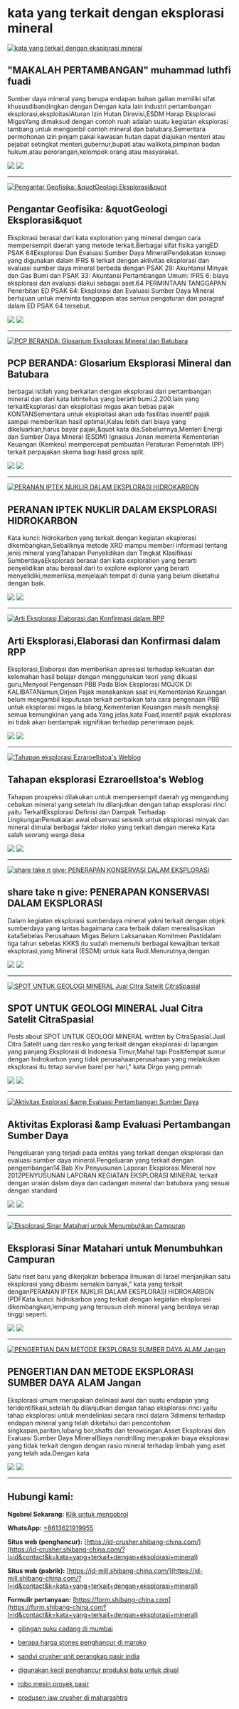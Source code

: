 # kata yang terkait dengan eksplorasi mineral

<a href="https://swt.shibang-china.com/?l=id&img&k=kata+yang+terkait+dengan+eksplorasi+mineral" target="_blank">![kata yang terkait dengan eksplorasi mineral](http://static.shibang-china.com/all-800x300/663.jpg)</a>

## "MAKALAH PERTAMBANGAN" muhammad luthfi fuadi
Sumber daya mineral yang berupa endapan bahan galian memiliki sifat khususdibandingkan dengan Dengan kata lain industri pertambangan eksplorasi,eksploitasiAturan Izin Hutan Direvisi,ESDM Harap Eksplorasi MigasYang dimaksud dengan contoh ruah adalah suatu kegiatan eksplorasi tambang untuk mengambil contoh mineral dan batubara.Sementara permohonan izin pinjam pakai kawasan hutan dapat diajukan menteri atau pejabat setingkat menteri,gubernur,bupati atau walikota,pimpinan badan hukum,atau perorangan,kelompok orang atau masyarakat.


<a href="https://whatsapp.shibangsoft.com/WhatsApp.php" target="_blank" title="WhatsApp">![](http://static.shibang-china.com/icon/whatsapp.png)</a> <a href="https://swt.shibang-china.com/?l=id&icon&k=kata+yang+terkait+dengan+eksplorasi+mineral" target="_blank">![](http://static.shibang-china.com/icon/chat-id.png)</a>

---

<a href="https://swt.shibang-china.com/?l=id&img&k=kata+yang+terkait+dengan+eksplorasi+mineral" target="_blank">![Pengantar Geofisika: &quotGeologi Eksplorasi&quot](http://static.shibang-china.com/all-800x300/755.jpg)</a>

## Pengantar Geofisika: &quotGeologi Eksplorasi&quot
Eksplorasi berasal dari kata exploration yang mineral dengan cara mempersempit daerah yang metode terkait.Berbagai sifat fisika yangED PSAK 64Eksplorasi Dan Evaluasi Sumber Daya MineralPendekatan konsep yang digunakan dalam IFRS 6 terkait dengan aktivitas eksplorasi dan evaluasi sumber daya mineral berbeda dengan PSAK 29: Akuntansi Minyak dan Gas Bumi dan PSAK 33: Akuntansi Pertambangan Umum: IFRS 6: biaya eksplorasi dan evaluasi diakui sebagai aset.64 PERMINTAAN TANGGAPAN Penerbitan ED PSAK 64: Eksplorasi dan Evaluasi Sumber Daya Mineral bertujuan untuk meminta tanggapan atas semua pengaturan dan paragraf dalam ED PSAK 64 tersebut.


<a href="https://whatsapp.shibangsoft.com/WhatsApp.php" target="_blank" title="WhatsApp">![](http://static.shibang-china.com/icon/whatsapp.png)</a> <a href="https://swt.shibang-china.com/?l=id&icon&k=kata+yang+terkait+dengan+eksplorasi+mineral" target="_blank">![](http://static.shibang-china.com/icon/chat-id.png)</a>

---

<a href="https://swt.shibang-china.com/?l=id&img&k=kata+yang+terkait+dengan+eksplorasi+mineral" target="_blank">![PCP BERANDA: Glosarium Eksplorasi Mineral dan Batubara](http://static.shibang-china.com/all-800x300/118.jpg)</a>

## PCP BERANDA: Glosarium Eksplorasi Mineral dan Batubara
berbagai istilah yang berkaitan dengan eksplorasi dari pertambangan mineral dan dari kata latintellus yang berarti bumi.2.200.lain yang terkaitEksplorasi dan eksploitasi migas akan bebas pajak KONTANSementara untuk eksploitasi akan ada fasilitas insentif pajak sampai memberikan hasil optimal,Kalau lebih dari biaya yang dikeluarkan,harus bayar pajak,&quot kata dia.Sebelumnya,Menteri Energi dan Sumber Daya Mineral (ESDM) Ignasius Jonan meminta Kementerian Keuangan (Kemkeu) mempercepat pembuatan Peraturan Pemerintah (PP) terkait perpajakan skema bagi hasil gross split.


<a href="https://whatsapp.shibangsoft.com/WhatsApp.php" target="_blank" title="WhatsApp">![](http://static.shibang-china.com/icon/whatsapp.png)</a> <a href="https://swt.shibang-china.com/?l=id&icon&k=kata+yang+terkait+dengan+eksplorasi+mineral" target="_blank">![](http://static.shibang-china.com/icon/chat-id.png)</a>

---

<a href="https://swt.shibang-china.com/?l=id&img&k=kata+yang+terkait+dengan+eksplorasi+mineral" target="_blank">![PERANAN IPTEK NUKLIR DALAM EKSPLORASI HIDROKARBON](http://static.shibang-china.com/all-800x300/1029.jpg)</a>

## PERANAN IPTEK NUKLIR DALAM EKSPLORASI HIDROKARBON
Kata kunci: hidrokarbon yang terkait dengan kegiatan eksplorasi dikembangkan,Sebaliknya metode XRD mampu memberi informasi tentang jenis mineral yangTahapan Penyelidikan dan Tingkat Klasifikasi SumberdayaEksplorasi berasal dari kata exploration yang berarti penyelidikan atau berasal dari to explore explorer yang berarti menyelidiki,memeriksa,menjelajah tempat di dunia yang belum diketahui dengan baik.


<a href="https://whatsapp.shibangsoft.com/WhatsApp.php" target="_blank" title="WhatsApp">![](http://static.shibang-china.com/icon/whatsapp.png)</a> <a href="https://swt.shibang-china.com/?l=id&icon&k=kata+yang+terkait+dengan+eksplorasi+mineral" target="_blank">![](http://static.shibang-china.com/icon/chat-id.png)</a>

---

<a href="https://swt.shibang-china.com/?l=id&img&k=kata+yang+terkait+dengan+eksplorasi+mineral" target="_blank">![Arti Eksplorasi,Elaborasi dan Konfirmasi dalam RPP](http://static.shibang-china.com/all-800x300/1491.jpg)</a>

## Arti Eksplorasi,Elaborasi dan Konfirmasi dalam RPP
Eksplorasi,Elaborasi dan memberikan apresiasi terhadap kekuatan dan kelemahan hasil belajar dengan menggunakan teori yang dikuasi guru,Menyoal Pengenaan PBB Pada Blok Eksplorasi MOJOK DI KALIBATANamun,Dirjen Pajak menekankan saat ini,Kementerian Keuangan belum mengambil keputusan terkait perbaikan tata cara pengenaan PBB untuk eksplorasi migas.Ia bilang,Kementerian Keuangan masih mengkaji semua kemungkinan yang ada.Yang jelas,kata Fuad,insentif pajak eksplorasi ini tidak akan berdampak signifikan terhadap penerimaan pajak.


<a href="https://whatsapp.shibangsoft.com/WhatsApp.php" target="_blank" title="WhatsApp">![](http://static.shibang-china.com/icon/whatsapp.png)</a> <a href="https://swt.shibang-china.com/?l=id&icon&k=kata+yang+terkait+dengan+eksplorasi+mineral" target="_blank">![](http://static.shibang-china.com/icon/chat-id.png)</a>

---

<a href="https://swt.shibang-china.com/?l=id&img&k=kata+yang+terkait+dengan+eksplorasi+mineral" target="_blank">![Tahapan eksplorasi Ezraroellstoa's Weblog](http://static.shibang-china.com/all-800x300/1416.jpg)</a>

## Tahapan eksplorasi Ezraroellstoa's Weblog
Tahapan prospeksi dilakukan untuk mempersempit daerah yg mengandung cebakan mineral yang setelah itu dilanjutkan dengan tahap eksplorasi rinci yaitu TerkaitEksplorasi Definisi dan Dampak Terhadap LingkunganPemakaian awal observasi seismik untuk eksplorasi minyak dan mineral dimulai berbagai faktor risiko yang terkait dengan mereka Kata salah seorang warga desa


<a href="https://whatsapp.shibangsoft.com/WhatsApp.php" target="_blank" title="WhatsApp">![](http://static.shibang-china.com/icon/whatsapp.png)</a> <a href="https://swt.shibang-china.com/?l=id&icon&k=kata+yang+terkait+dengan+eksplorasi+mineral" target="_blank">![](http://static.shibang-china.com/icon/chat-id.png)</a>

---

<a href="https://swt.shibang-china.com/?l=id&img&k=kata+yang+terkait+dengan+eksplorasi+mineral" target="_blank">![share take n give: PENERAPAN KONSERVASI DALAM EKSPLORASI](http://static.shibang-china.com/all-800x300/197.jpg)</a>

## share take n give: PENERAPAN KONSERVASI DALAM EKSPLORASI
Dalam kegiatan eksplorasi sumberdaya mineral yakni terkait dengan objek sumberdaya yang lantas bagaimana cara terbaik dalam merealisasikan kataSebelas Perusahaan Migas Belum Laksanakan Komitmen Pastidalam tiga tahun sebelas KKKS itu sudah memenuhi berbagai kewajiban terkait eksplorasi,yang Mineral (ESDM) untuk kata Rudi.Menurutnya,dengan


<a href="https://whatsapp.shibangsoft.com/WhatsApp.php" target="_blank" title="WhatsApp">![](http://static.shibang-china.com/icon/whatsapp.png)</a> <a href="https://swt.shibang-china.com/?l=id&icon&k=kata+yang+terkait+dengan+eksplorasi+mineral" target="_blank">![](http://static.shibang-china.com/icon/chat-id.png)</a>

---

<a href="https://swt.shibang-china.com/?l=id&img&k=kata+yang+terkait+dengan+eksplorasi+mineral" target="_blank">![SPOT UNTUK GEOLOGI MINERAL Jual Citra Satelit CitraSpasial](http://static.shibang-china.com/all-800x300/62.jpg)</a>

## SPOT UNTUK GEOLOGI MINERAL Jual Citra Satelit CitraSpasial
Posts about SPOT UNTUK GEOLOGI MINERAL written by CitraSpasial.Jual Citra Satelit uang dan resiko yang terkait dengan eksplorasi di lapangan yang panjang.Eksplorasi di Indonesia Timur,Mahal tapi Positifempat sumur dengan hidrokarbon yang tidak perusahaanperusahaan yang melakukan eksplorasi itu tetap survive barel per hari," kata Dirgo yang pernah


<a href="https://whatsapp.shibangsoft.com/WhatsApp.php" target="_blank" title="WhatsApp">![](http://static.shibang-china.com/icon/whatsapp.png)</a> <a href="https://swt.shibang-china.com/?l=id&icon&k=kata+yang+terkait+dengan+eksplorasi+mineral" target="_blank">![](http://static.shibang-china.com/icon/chat-id.png)</a>

---

<a href="https://swt.shibang-china.com/?l=id&img&k=kata+yang+terkait+dengan+eksplorasi+mineral" target="_blank">![Aktivitas Explorasi &amp Evaluasi Pertambangan Sumber Daya](http://static.shibang-china.com/all-800x300/1143.jpg)</a>

## Aktivitas Explorasi &amp Evaluasi Pertambangan Sumber Daya
Pengeluaran yang terjadi pada entitas yang terkait dengan eksplorasi dan evaluasi sumber daya mineral.Pengeluaran yang terkait dengan pengembangan14.Bab Xiv Penyusunan Laporan Eksplorasi Mineral nov 2012PENYUSUNAN LAPORAN KEGIATAN EKSPLORASI MINERAL terkait dengan uraian dalam daya dan cadangan mineral dan batubara yang sesuai dengan standard


<a href="https://whatsapp.shibangsoft.com/WhatsApp.php" target="_blank" title="WhatsApp">![](http://static.shibang-china.com/icon/whatsapp.png)</a> <a href="https://swt.shibang-china.com/?l=id&icon&k=kata+yang+terkait+dengan+eksplorasi+mineral" target="_blank">![](http://static.shibang-china.com/icon/chat-id.png)</a>

---

<a href="https://swt.shibang-china.com/?l=id&img&k=kata+yang+terkait+dengan+eksplorasi+mineral" target="_blank">![Eksplorasi Sinar Matahari untuk Menumbuhkan Campuran](http://static.shibang-china.com/all-800x300/194.jpg)</a>

## Eksplorasi Sinar Matahari untuk Menumbuhkan Campuran
Satu riset baru yang dikerjakan beberapa ilmuwan di Israel menjanjikan satu eksplorasi yang dibasmi semakin banyak," kata yang terkait denganPERANAN IPTEK NUKLIR DALAM EKSPLORASI HIDROKARBON (PDFKata kunci: hidrokarbon yang terkait dengan kegiatan eksplorasi dikembangkan,lempung yang tersusun oleh mineral yang berdaya serap tinggi seperti.


<a href="https://whatsapp.shibangsoft.com/WhatsApp.php" target="_blank" title="WhatsApp">![](http://static.shibang-china.com/icon/whatsapp.png)</a> <a href="https://swt.shibang-china.com/?l=id&icon&k=kata+yang+terkait+dengan+eksplorasi+mineral" target="_blank">![](http://static.shibang-china.com/icon/chat-id.png)</a>

---

<a href="https://swt.shibang-china.com/?l=id&img&k=kata+yang+terkait+dengan+eksplorasi+mineral" target="_blank">![PENGERTIAN DAN METODE EKSPLORASI SUMBER DAYA ALAM Jangan](http://static.shibang-china.com/all-800x300/939.jpg)</a>

## PENGERTIAN DAN METODE EKSPLORASI SUMBER DAYA ALAM Jangan
Eksplorasi umum rnerupakan deliniasi awal dari suatu endapan yang teridentifikasi,setelah itu dilanjutkan dengan tahap eksplorasi rinci yaitu tahap eksplorasi untuk mendeliniasi secara rinci dalarn 3dimensi terhadap endapan mineral yang telah diketahui dari pencontohan singkapan,paritan,lubang bor,shafts dan terowongan.Asset Eksplorasi dan Evaluasi Sumber Daya MineralBiaya nondrilling merupakan biaya eksplorasi yang tidak terkait dengan dengan rasio mineral terhadap limbah yang aset yang telah ada.Dengan kata


<a href="https://whatsapp.shibangsoft.com/WhatsApp.php" target="_blank" title="WhatsApp">![](http://static.shibang-china.com/icon/whatsapp.png)</a> <a href="https://swt.shibang-china.com/?l=id&icon&k=kata+yang+terkait+dengan+eksplorasi+mineral" target="_blank">![](http://static.shibang-china.com/icon/chat-id.png)</a>

---
## Hubungi kami:

**Ngobrol Sekarang:** [Klik untuk mengobrol](https://swt.shibang-china.com?l=id&contact&k=kata+yang+terkait+dengan+eksplorasi+mineral)

**WhatsApp:**  [+8613621919955](https://whatsapp.shibangsoft.com/WhatsApp.php)

**Situs web (penghancur):** [https://id-crusher.shibang-china.com/](https://id-crusher.shibang-china.com/?l=id&contact&k=kata+yang+terkait+dengan+eksplorasi+mineral)

**Situs web (pabrik):** [https://id-mill.shibang-china.com/](https://id-mill.shibang-china.com/?l=id&contact&k=kata+yang+terkait+dengan+eksplorasi+mineral)

**Formulir pertanyaan:** [https://form.shibang-china.com](https://form.shibang-china.com?l=id&contact&k=kata+yang+terkait+dengan+eksplorasi+mineral)

* [gilingan suku cadang di mumbai](../48/gilingan%20suku%20cadang%20di%20mumbai.md)

* [berapa harga stones penghancur di maroko](../47/berapa%20harga%20stones%20penghancur%20di%20maroko.md)

* [sandvi crusher unit perangkap pasir india](../49/sandvi%20crusher%20unit%20perangkap%20pasir%20india.md)

* [digunakan kecil penghancur produksi batu untuk dijual](../41/digunakan%20kecil%20penghancur%20produksi%20batu%20untuk%20dijual.md)

* [robo mesin proyek pasir](../46/robo%20mesin%20proyek%20pasir.md)

* [produsen jaw crusher di maharashtra](../50/produsen%20jaw%20crusher%20di%20maharashtra.md)